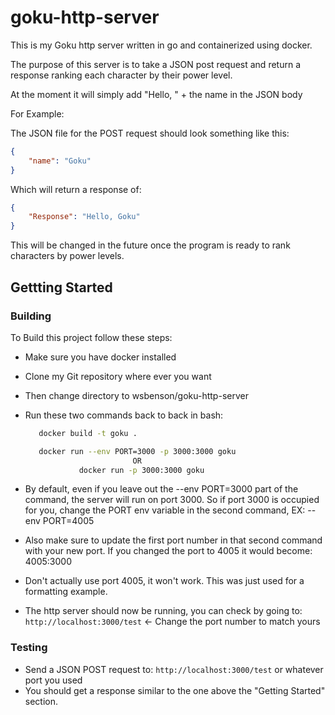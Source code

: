 # goku-http-server

This is my Goku http server written in go and containerized using docker.

The purpose of this server is to take a JSON post request and return a response ranking each character by their power level.

At the moment it will simply add "Hello, " + the name in the JSON body

For Example:

The JSON file for the POST request should look something like this:

```json
{
	"name": "Goku"
}
```

Which will return a response of:

```json
{
    "Response": "Hello, Goku"
}
```
This will be changed in the future once the program is ready to rank characters by power levels.

## Gettting Started

### Building

To Build this project follow these steps:
- Make sure you have docker installed
- Clone my Git repository where ever you want
- Then change directory to wsbenson/goku-http-server
- Run these two commands back to back in bash:
    ```bash
       docker build -t goku .

       docker run --env PORT=3000 -p 3000:3000 goku
                            OR
                docker run -p 3000:3000 goku
    ```
- By default, even if you leave out the --env PORT=3000 part of the command, the server will run on port 3000. So if port 3000 is occupied for you, change the PORT env variable in the second command, EX: --env PORT=4005
- Also make sure to update the first port number in that second command with your new port. If you changed the port to 4005 it would become: 4005:3000
- Don't actually use port 4005, it won't work. This was just used for a formatting example.

- The http server should now be running, you can check by going to:
    `http://localhost:3000/test`   <- Change the port number to match yours



### Testing

- Send a JSON POST request to: `http://localhost:3000/test` or whatever port you used
- You should get a response similar to the one above the "Getting Started" section.